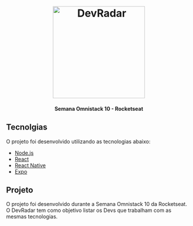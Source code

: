 <h1 align="center">
    <img alt="DevRadar" title="Projeto DevRadar" src="https://github.com/Rocketseat/semana-omnistack-10/raw/master/.github/devradar.svg?sanitize=true" width="250px" />
</h1>

<h4 align="center">Semana Omnistack 10 - Rocketseat</h4>

## Tecnolgias

O projeto foi desenvolvido utilizando as tecnologias abaixo:

- [Node.js](https://nodejs.org/en/)
- [React](https://reactjs.org)
- [React Native](https://facebook.github.io/react-native/)
- [Expo](https://expo.io/)

## Projeto

O projeto foi desenvolvido durante a Semana Omnistack 10 da Rocketseat.
O DevRadar tem como objetivo listar os Devs que trabalham com as mesmas tecnologias.
